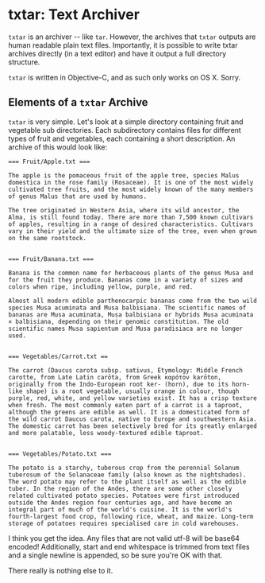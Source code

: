 # txtar: Text Archiver

`txtar` is an archiver -- like `tar`. However, the archives that `txtar` outputs are human readable plain text files. Importantly, it is possible to write txtar archives directly (in a text editor) and have it output a full directory structure.

`txtar` is written in Objective-C, and as such only works on OS X. Sorry.

## Elements of a `txtar` Archive

`txtar` is very simple. Let's look at a simple directory containing fruit and vegetable sub directories. Each subdirectory contains files for different types of fruit and vegetables, each containing a short description. An archive of this would look like:

    === Fruit/Apple.txt ===
    
    The apple is the pomaceous fruit of the apple tree, species Malus domestica in the rose family (Rosaceae). It is one of the most widely cultivated tree fruits, and the most widely known of the many members of genus Malus that are used by humans.
    
    The tree originated in Western Asia, where its wild ancestor, the Alma, is still found today. There are more than 7,500 known cultivars of apples, resulting in a range of desired characteristics. Cultivars vary in their yield and the ultimate size of the tree, even when grown on the same rootstock.
    
    
    === Fruit/Banana.txt ===
    
    Banana is the common name for herbaceous plants of the genus Musa and for the fruit they produce. Bananas come in a variety of sizes and colors when ripe, including yellow, purple, and red.
    
    Almost all modern edible parthenocarpic bananas come from the two wild species Musa acuminata and Musa balbisiana. The scientific names of bananas are Musa acuminata, Musa balbisiana or hybrids Musa acuminata × balbisiana, depending on their genomic constitution. The old scientific names Musa sapientum and Musa paradisiaca are no longer used.
    
    
    === Vegetables/Carrot.txt ==
    
    The carrot (Daucus carota subsp. sativus, Etymology: Middle French carotte, from Late Latin carōta, from Greek καρότον karōton, originally from the Indo-European root ker- (horn), due to its horn-like shape) is a root vegetable, usually orange in colour, though purple, red, white, and yellow varieties exist. It has a crisp texture when fresh. The most commonly eaten part of a carrot is a taproot, although the greens are edible as well. It is a domesticated form of the wild carrot Daucus carota, native to Europe and southwestern Asia. The domestic carrot has been selectively bred for its greatly enlarged and more palatable, less woody-textured edible taproot.
    
    
    === Vegetables/Potato.txt ===
    
    The potato is a starchy, tuberous crop from the perennial Solanum tuberosum of the Solanaceae family (also known as the nightshades). The word potato may refer to the plant itself as well as the edible tuber. In the region of the Andes, there are some other closely related cultivated potato species. Potatoes were first introduced outside the Andes region four centuries ago, and have become an integral part of much of the world's cuisine. It is the world's fourth-largest food crop, following rice, wheat, and maize. Long-term storage of potatoes requires specialised care in cold warehouses.

I think you get the idea. Any files that are not valid utf-8 will be base64 encoded! Additionally, start and end whitespace is trimmed from text files and a single newline is appended, so be sure you're OK with that.

There really is nothing else to it.
